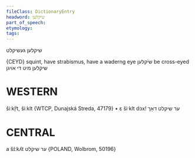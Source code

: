 ```yaml
---
fileClass: DictionaryEntry
headword: שיקלען
part_of_speech: 
etymology: 
tags: 
---
```

שיקלען
געשיקלט

{CEYD}
squint, have strabismus, have a waderng eye שי֜קלען
be cross-eyed שיקלען מיט די אױגן

WESTERN
========

šiːkl̩ʲt, šiːklt {WTCP, Dunajská Streda, 47179}
	•	ɛ šiˑklt dɔx! ער שיקלט דאָך

CENTRAL
========

a šɪ́ːkʎt ער שיקלט {POLAND, Wolbrom, 50196}